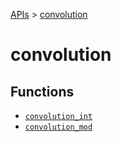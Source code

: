 [APIs](../index.md) > [convolution]()

# convolution

## Functions

- [`convolution_int`](./convolution_int.md)
- [`convolution_mod`](./convolution_mod.md)

